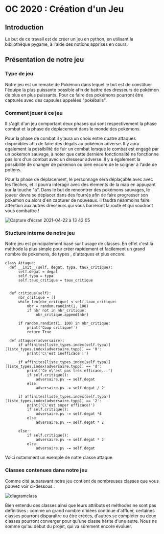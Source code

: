 # OC 2020 : Création d'un Jeu 

## Introduction

Le but de ce travail est de créer un jeu en python, en utilisant la bibliothèque pygame, à l'aide des notions apprises en cours.


## Présentation de notre jeu

### Type de jeu
Notre jeu est un remake de Pokémon dans lequel le but est de constituer l'équipe la plus puissante possible afin de battre des dresseurs de pokémon de plus en plus puissants. Pour ce faire des pokémons pourront être capturés avec des capsules appelées "pokéballs".


### Comment jouer à ce jeu
Il s'agit d'un jeu comportant deux phases qui sont respectivement la phase combat et la phase de déplacement dans le monde des pokémons.

Pour la phase de combat il y'aura un choix entre quatre attaques disponibles afin de faire des dégats au pokémon adverse. Il y aura egalement la possibilité de fuir un combat lorsque le combat est engagé par un pokemon sauvage, à noter que cette dernière fonctionalité ne fonctionne pas lors d'un combat avec un dresseur adverse. Il y a également la possibilité de changer de pokémon ou bien encore de le soigner à l'aide de potions.

Pour la phase de déplacement, le personnage sera déplaçable avec avec les flèches, et il pourra intéragir avec des élements de la map en appuyant sur la touche "a". Dans le but de rencontrer des pokémons sauvages, le joueur devra se déplacer dans des fourrés afin de faire progresser son pokemon ou alors d'en capturer de nouveaux. Il faudra néanmoins faire attention aux autres dresseurs qui vous barreront la route et qui voudront vous combattre !

![Capture d’écran 2021-04-22 à 13 42 05](https://user-images.githubusercontent.com/77661971/115709310-5f463280-a371-11eb-8dcb-68ebccc7da8f.png)

### Stucture interne de notre jeu
Notre jeu est principalement basé sur l'usage de classes. En effet c'est la méthode la plus simple pour créer rapidement et facilement un grand nombre de pokemons, de types , d'attaques et plus encore.

    class Attaque:       
      def __init__(self, degat, typa, taux_critique):
          self.degat = degat
          self.typa = typa
          self.taux_critique = taux_critique


      def critique(self):
          nbr_critique = []
          while len(nbr_critique) < self.taux_critique:
              nbr = random.randint(1, 100)
              if nbr not in nbr_critique:
                  nbr_critique.append(nbr)

          if random.randint(1, 100) in nbr_critique:
              print('Coup critique!')
              return True

      def attaquer(adversaire):
          if affinites[liste_types.index(self.typa)][liste_types.index(adversaire.typp)] == '0':
              print('C\'est inefficace !')

          if affinites[liste_types.index(self.typa)][liste_types.index(adversaire.typp)] == 'd':
              print('Ce n\'est pas très efficace...')
              if self.critique():
                  adversaire.pv -= self.degat
              else:
                  adversaire.pv -= self.degat / 2

          if affinites[liste_types.index(self.typa)][liste_types.index(adversaire.typp)] == '2':
              print('C\'est super efficace!')
              if self.critique():
                  adversaire.pv -= self.degat *4
              else:
                  adversaire.pv -= self.degat * 2

          else:
              if self.critique():
                  adversaire.pv -= self.degat * 2
              else:
                  adversaire.pv -= self.degat

Voici notamment un exemple de notre classe attaque. 


### Classes contenues dans notre jeu

Comme cité auparavant notre jeu contient de nombreuses classes que vous pouvez voir ci-dessous :

![diagramclass](https://user-images.githubusercontent.com/77661971/115594923-99aec180-a2d6-11eb-92c5-4389971a0620.JPG)

Bien entendu ces classes ainsi que leurs attributs et méthodes ne sont pas définitives : comme un grand nombre d'idées continue d'affluer, certaines classes pourront disparaître ou être créées, d'autres se compléter ou deux classes pourront converger pour qu'une classe hérite d'une autre. Nous ne somme qu'au début du projet, qui va sûrement encore évoluer.

